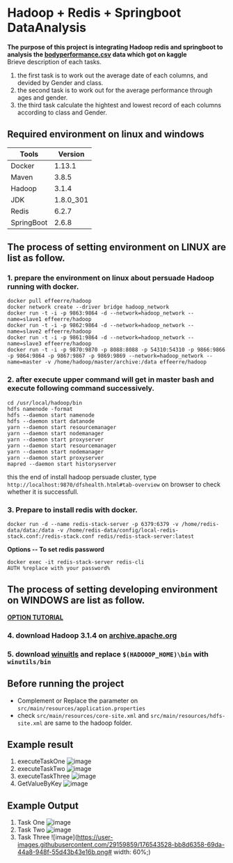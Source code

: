 # Hadoop + Redis + Springboot DataAnalysis
**The purpose of this project is integrating Hadoop redis and springboot to analysis the [bodyperformance.csv]() data which got on kaggle**  
Brieve description of each tasks.
1. the first task is to work out the average date of each columns, and devided by Gender and class.
2. the second task is to work out for the average performance through ages and gender.
3. the third task calculate the hightest and lowest record of each columns according to class and Gender.

## Required environment on linux and windows
|Tools|Version|
|------|------|
|Docker|1.13.1|
|Maven|3.8.5|
|Hadoop|3.1.4|
|JDK|1.8.0_301|
|Redis|6.2.7|
|SpringBoot|2.6.8|

## The process of setting environment on **LINUX** are list as follow.
### 1. prepare the environment on linux about persuade Hadoop running with docker.
```
docker pull effeerre/hadoop
docker network create --driver bridge hadoop_network
docker run -t -i -p 9863:9864 -d --network=hadoop_network --name=slave1 effeerre/hadoop
docker run -t -i -p 9862:9864 -d --network=hadoop_network --name=slave2 effeerre/hadoop
docker run -t -i -p 9861:9864 -d --network=hadoop_network --name=slave3 effeerre/hadoop
docker run -t -i -p 9870:9870 -p 8088:8088 -p 54310:54310 -p 9866:9866 -p 9864:9864 -p 9867:9867 -p 9869:9869 --network=hadoop_network --name=master -v /home/hadoop/master/archive:/data effeerre/hadoop
```
### 2. after execute upper command will get in master bash and execute following command successively.
```
cd /usr/local/hadoop/bin
hdfs namenode -format
hdfs --daemon start namenode
hdfs --daemon start datanode
yarn --daemon start resourcemanager
yarn --daemon start nodemanager
yarn --daemon start proxyserver
yarn --daemon start resourcemanager
yarn --daemon start nodemanager
yarn --daemon start proxyserver
mapred --daemon start historyserver
```

this the end of install hadoop persuade cluster, type `http://localhost:9870/dfshealth.html#tab-overview` on browser to check whether it is successfull.

### 3. Prepare to install redis with docker.
```
docker run -d --name redis-stack-server -p 6379:6379 -v /home/redis-data/data:/data -v /home/redis-data/config/local-redis-stack.conf:/redis-stack.conf redis/redis-stack-server:latest
```
**Options -- To set redis password**
```
docker exec -it redis-stack-server redis-cli
AUTH %replace with your password%
```

## The process of setting developing environment on **WINDOWS** are list as follow.
 [**OPTION TUTORIAL**](https://brain-mentors.com/hadoopinstallation/)
### 4. download Hadoop 3.1.4 on [archive.apache.org](https://archive.apache.org/dist/hadoop/core/hadoop-3.1.4/)
### 5. download [winuitls](https://github.com/steveloughran/winutils) and replace `$(HADOOOP_HOME)\bin` with `winutils/bin`

## Before running the project
* Complement or Replace the parameter on `src/main/resources/application.properties` 
* check `src/main/resources/core-site.xml` and `src/main/resources/hdfs-site.xml` are same to the hadoop folder.

## Example result
1. executeTaskOne
![image](https://user-images.githubusercontent.com/29159859/176542709-9978bd9a-c469-4965-9c69-779a7b85f1f9.png)
2. executeTaskTwo
![image](https://user-images.githubusercontent.com/29159859/176542740-49ddbfdd-2a84-4abd-bff3-995a66adfdb9.png)
3. executeTaskThree
![image](https://user-images.githubusercontent.com/29159859/176542768-bcfc7425-56f6-48ce-927e-2a004cc31aa2.png)
4. GetValueByKey
![image](https://user-images.githubusercontent.com/29159859/176542832-da429805-fd39-4707-b5e3-b4fe0c2bb449.png)

## Example Output
1. Task One
![image](https://user-images.githubusercontent.com/29159859/176542998-fd2a1c47-b9a3-43db-b06b-d9acf90cc487.png)
2. Task Two
![image](https://user-images.githubusercontent.com/29159859/176543110-d0060c27-6176-4084-b477-8031a4edfaa8.png)
3. Task Three
![image](https://user-images.githubusercontent.com/29159859/176543528-bb8d6358-69da-44a8-948f-55d43b43e16b.png# width: 60%;)


